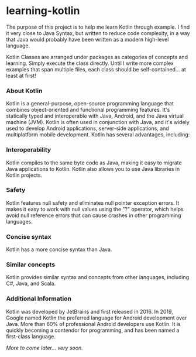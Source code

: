 # learning-kotlin

The purpose of this project is to help me learn Kotlin through example.
I find it very close to Java Syntax, but written to reduce code complexity, 
in a way that Java would probably have been written as a modern high-level language.

Kotlin Classes are arranged under packages as categories of concepts and learning.
Simply execute the class directly.  Until I write more complex examples that span
multiple files, each class should be self-contained... at least at first!

### About Kotlin
Kotlin is a general-purpose, open-source programming language that combines object-oriented and functional programming features. It's statically typed and interoperable with Java, Android, and the Java virtual machine (JVM). Kotlin is often used in conjunction with Java, and it's widely used to develop Android applications, server-side applications, and multiplatform mobile development. 
Kotlin has several advantages, including: 

### Interoperability
Kotlin compiles to the same byte code as Java, making it easy to migrate Java applications to Kotlin. Kotlin also allows you to use Java libraries in Kotlin projects. 

### Safety
Kotlin features null safety and eliminates null pointer exception errors. It makes it easy to work with null values using the "?" operator, which helps avoid null reference errors that can cause crashes in other programming languages. 

### Concise syntax
Kotlin has a more concise syntax than Java. 

### Similar concepts
Kotlin provides similar syntax and concepts from other languages, including C#, Java, and Scala. 

### Additional Information
Kotlin was developed by JetBrains and first released in 2016. In 2019, Google named Kotlin the preferred language for Android development over Java. More than 60% of professional Android developers use Kotlin. It is quickly becoming a contendor for programming, and has been named a first-class language.

_More to come later... very soon._
